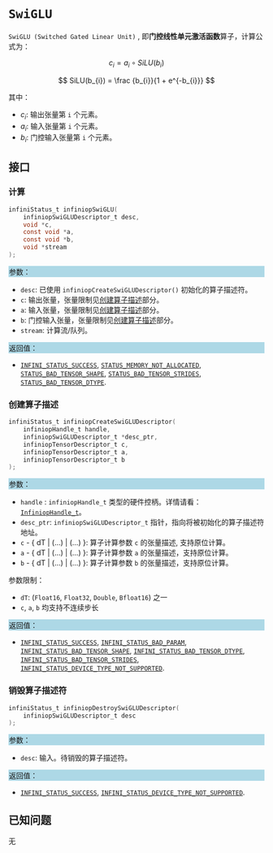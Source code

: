 
# `SwiGLU`

`SwiGLU (Switched Gated Linear Unit)` , 即**门控线性单元激活函数**算子，计算公式为：

$$
c_{i} = a_{i} \circ SiLU(b_{i})
$$

$$
SiLU(b_{i}) = \frac {b_{i}}{1 + e^{-b_{i}}}
$$

其中：

- $c_{i}$: 输出张量第 `i` 个元素。
- $a_{i}$: 输入张量第 `i` 个元素。
- $b_{i}$: 门控输入张量第 `i` 个元素。

## 接口

### 计算

```c
infiniStatus_t infiniopSwiGLU(
    infiniopSwiGLUDescriptor_t desc,
    void *c,
    const void *a,
    const void *b,
    void *stream
);
```

<div style="background-color: lightblue; padding: 1px;"> 参数： </div>

- `desc`:
  已使用 `infiniopCreateSwiGLUDescriptor()` 初始化的算子描述符。
- `c`:
  输出张量，张量限制见[创建算子描述](#创建算子描述)部分。
- `a`:
  输入张量，张量限制见[创建算子描述](#创建算子描述)部分。
- `b`:
  门控输入张量，张量限制见[创建算子描述](#创建算子描述)部分。
- `stream`:
  计算流/队列。

<div style="background-color: lightblue; padding: 1px;">  返回值：</div>

- [`INFINI_STATUS_SUCCESS`], [`STATUS_MEMORY_NOT_ALLOCATED`], [`STATUS_BAD_TENSOR_SHAPE`], [`STATUS_BAD_TENSOR_STRIDES`], [`STATUS_BAD_TENSOR_DTYPE`].

### 创建算子描述

```c
infiniStatus_t infiniopCreateSwiGLUDescriptor(
    infiniopHandle_t handle,
    infiniopSwiGLUDescriptor_t *desc_ptr,
    infiniopTensorDescriptor_t c,
    infiniopTensorDescriptor_t a,
    infiniopTensorDescriptor_t b
);
```

<div style="background-color: lightblue; padding: 1px;"> 参数：</div>

- `handle`
 : `infiniopHandle_t` 类型的硬件控柄。详情请看：[`InfiniopHandle_t`]。
- `desc_ptr`:
  `infiniopSwiGLUDescriptor_t` 指针，指向将被初始化的算子描述符地址。
- `c` - { dT | (...) | (...) }:
  算子计算参数 `c` 的张量描述, 支持原位计算。
- `a` - { dT | (...) | (...) }:
  算子计算参数 `a` 的张量描述，支持原位计算。
- `b` - { dT | (...) | (...) }:
  算子计算参数 `b` 的张量描述，支持原位计算。

参数限制：

- `dT`:  (`Float16`, `Float32`, `Double`, `Bfloat16`) 之一
- `c`, `a`, `b` 均支持不连续步长

<div style="background-color: lightblue; padding: 1px;"> 返回值：</div>

- [`INFINI_STATUS_SUCCESS`], [`INFINI_STATUS_BAD_PARAM`],  [`INFINI_STATUS_BAD_TENSOR_SHAPE`], [`INFINI_STATUS_BAD_TENSOR_DTYPE`], [`INFINI_STATUS_BAD_TENSOR_STRIDES`], [`INFINI_STATUS_DEVICE_TYPE_NOT_SUPPORTED`].

### 销毁算子描述符

```c
infiniStatus_t infiniopDestroySwiGLUDescriptor(
    infiniopSwiGLUDescriptor_t desc
);
```

<div style="background-color: lightblue; padding: 1px;"> 参数： </div>

- `desc`:
  输入。待销毁的算子描述符。

<div style="background-color: lightblue; padding: 1px;"> 返回值： </div>

- [`INFINI_STATUS_SUCCESS`], [`INFINI_STATUS_DEVICE_TYPE_NOT_SUPPORTED`].

## 已知问题

无

<!-- 链接 -->
[`InfiniopHandle_t`]: /infiniop/handle/README.md

[`INFINI_STATUS_SUCCESS`]: /common/status/README.md#INFINI_STATUS_SUCCESS
[`INFINI_STATUS_BAD_PARAM`]: /common/status/README.md#INFINI_STATUS_BAD_PARAM
[`INFINI_STATUS_DEVICE_TYPE_NOT_SUPPORTED`]: /common/status/README.md#INFINI_STATUS_DEVICE_TYPE_NOT_SUPPORTED
[`INFINI_STATUS_BAD_TENSOR_SHAPE`]: /common/status/README.md#INFINI_STATUS_BAD_TENSOR_SHAPE
[`INFINI_STATUS_BAD_TENSOR_DTYPE`]: /common/status/README.md#INFINI_STATUS_BAD_TENSOR_DTYPE
[`INFINI_STATUS_BAD_TENSOR_STRIDES`]: /common/status/README.md#INFINI_STATUS_BAD_TENSOR_STRIDES
[`STATUS_MEMORY_NOT_ALLOCATED`]:/common/status/README.md#STATUS_MEMORY_NOT_ALLOCATED
[`STATUS_BAD_TENSOR_SHAPE`]:/common/status/README.md#STATUS_BAD_TENSOR_SHAPE
[`STATUS_BAD_TENSOR_STRIDES`]:/common/status/README.md#STATUS_BAD_TENSOR_STRIDES
[`STATUS_BAD_TENSOR_DTYPE`]:/common/status/README.md#STATUS_BAD_TENSOR_DTYPE
